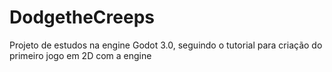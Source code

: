 # DodgetheCreeps
 Projeto de estudos na engine Godot 3.0, seguindo o tutorial para criação do primeiro jogo em 2D com a engine

